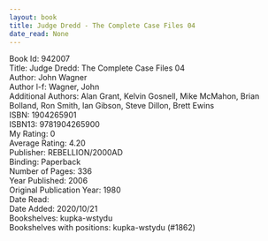 ```yaml
---
layout: book
title: Judge Dredd - The Complete Case Files 04
date_read: None
---
```


Book Id: 942007<br />
Title: Judge Dredd: The Complete Case Files 04<br />
Author: John Wagner<br />
Author l-f: Wagner, John<br />
Additional Authors: Alan Grant, Kelvin Gosnell, Mike McMahon, Brian Bolland, Ron      Smith, Ian   Gibson, Steve Dillon, Brett Ewins<br />
ISBN: 1904265901<br />
ISBN13: 9781904265900<br />
My Rating: 0<br />
Average Rating: 4.20<br />
Publisher: REBELLION/2000AD<br />
Binding: Paperback<br />
Number of Pages: 336<br />
Year Published: 2006<br />
Original Publication Year: 1980<br />
Date Read: <br />
Date Added: 2020/10/21<br />
Bookshelves: kupka-wstydu<br />
Bookshelves with positions: kupka-wstydu (#1862)<br />

